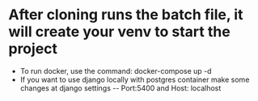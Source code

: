 # After cloning runs the batch file, it will create your venv to start the project

- To run docker, use the command: docker-compose up -d
- If you want to use django locally with postgres container make some changes at django settings
-- Port:5400 and Host: localhost
